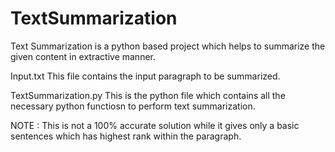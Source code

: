 # TextSummarization
Text Summarization is a python based project which helps to summarize the given content in extractive manner.

Input.txt
This file contains the input paragraph to be summarized.

TextSummarization.py
This is the python file which contains all the necessary python functiosn to perform text summarization.

NOTE : This is not a 100% accurate solution while it gives only a basic sentences which has highest rank within the paragraph.
